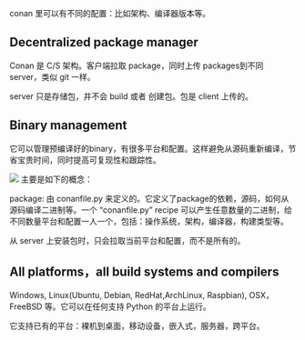 conan 里可以有不同的配置：比如架构、编译器版本等。

## Decentralized package manager
Conan 是 C/S 架构。客户端拉取 package，同时上传 packages到不同 server，类似 git 一样。

server 只是存储包，并不会 build 或者 创建包。包是 client 上传的。

## Binary management
它可以管理预编译好的binary，有很多平台和配置。这样避免从源码重新编译，节省宝贵时间，同时提高可复现性和跟踪性。

![](https://docs.conan.io/en/latest/_images/conan-binary_mgmt.png)
主要是如下的概念：

package: 由 conanfile.py 来定义的。它定义了package的依赖，源码，如何从源码编译二进制等。一个 “conanfile.py” recipe 
可以产生任意数量的二进制，给不同数量平台和配置一人一个，包括：操作系统，架构，编译器，构建类型等。

从 server 上安装包时，只会拉取当前平台和配置，而不是所有的。

## All platforms，all build systems and compilers
Windows, Linux(Ubuntu, Debian, RedHat,ArchLinux, Raspbian), OSX，FreeBSD 等。它可以在任何支持 Python 的平台上运行。

它支持已有的平台：裸机到桌面，移动设备，嵌入式，服务器，跨平台。


